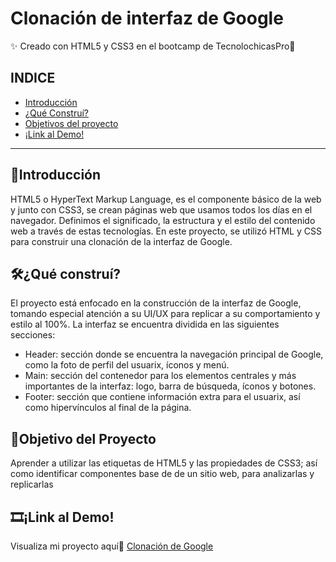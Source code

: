# Clonación de interfaz de Google
✨ Creado con HTML5 y CSS3 en el bootcamp de TecnolochicasPro🎈

## INDICE
* [Introducción](https://github.com/She-Ly/she-ly.github.io/edit/main/README.md#introducci%C3%B3n)
* [¿Qué Construí?](https://github.com/She-Ly/she-ly.github.io/edit/main/README.md#qu%C3%A9-constru%C3%AD)
* [Objetivos del proyecto](https://github.com/She-Ly/she-ly.github.io/edit/main/README.md#objetivo-del-proyecto)
* [¡Link al Demo!](https://github.com/She-Ly/she-ly.github.io/edit/main/README.md#link-al-demo)

***

## 📃Introducción
HTML5 o HyperText Markup Language, es el componente básico de la web y junto con CSS3, se crean páginas web que usamos todos los días en el navegador. Definimos el significado, la estructura y el estilo del contenido web a través de estas tecnologías. En este proyecto, se utilizó HTML y CSS para construir una clonación de la interfaz de Google.

## 🛠¿Qué construí?
El proyecto está enfocado en la construcción de la interfaz de Google, tomando especial atención a su UI/UX para replicar a su comportamiento y estilo al 100%. La interfaz se encuentra dividida en las siguientes secciones:
* Header: sección donde se encuentra la navegación principal de Google, como la foto de perfil del usuarix, íconos y menú.
* Main: sección del contenedor para los elementos centrales y más importantes de la interfaz: logo, barra de búsqueda, íconos y botones.
* Footer: sección que contiene información extra para el usuarix, así como hipervínculos al final de la página.

## 🎇Objetivo del Proyecto
Aprender a utilizar las etiquetas de HTML5 y las propiedades de CSS3; así como identificar componentes base de de un sitio web, para analizarlas y replicarlas

## 🎞¡Link al Demo!
Visualiza mi proyecto aquí🔦 [Clonación de Google](https://she-ly.github.io/)
